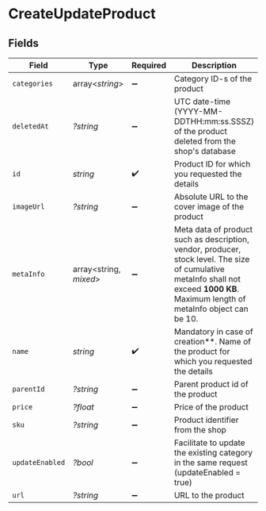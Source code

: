 # CreateUpdateProduct


## Fields

| Field                                                                                                                                                                               | Type                                                                                                                                                                                | Required                                                                                                                                                                            | Description                                                                                                                                                                         | Example                                                                                                                                                                             |
| ----------------------------------------------------------------------------------------------------------------------------------------------------------------------------------- | ----------------------------------------------------------------------------------------------------------------------------------------------------------------------------------- | ----------------------------------------------------------------------------------------------------------------------------------------------------------------------------------- | ----------------------------------------------------------------------------------------------------------------------------------------------------------------------------------- | ----------------------------------------------------------------------------------------------------------------------------------------------------------------------------------- |
| `categories`                                                                                                                                                                        | array<*string*>                                                                                                                                                                     | :heavy_minus_sign:                                                                                                                                                                  | Category ID-s of the product                                                                                                                                                        |                                                                                                                                                                                     |
| `deletedAt`                                                                                                                                                                         | *?string*                                                                                                                                                                           | :heavy_minus_sign:                                                                                                                                                                  | UTC date-time (YYYY-MM-DDTHH:mm:ss.SSSZ) of the product deleted from the shop's database                                                                                            |                                                                                                                                                                                     |
| `id`                                                                                                                                                                                | *string*                                                                                                                                                                            | :heavy_check_mark:                                                                                                                                                                  | Product ID for which you requested the details                                                                                                                                      | P11                                                                                                                                                                                 |
| `imageUrl`                                                                                                                                                                          | *?string*                                                                                                                                                                           | :heavy_minus_sign:                                                                                                                                                                  | Absolute URL to the cover image of the product                                                                                                                                      | http://mydomain.com/product-absoulte-url/img.jpeg                                                                                                                                   |
| `metaInfo`                                                                                                                                                                          | array<string, *mixed*>                                                                                                                                                              | :heavy_minus_sign:                                                                                                                                                                  | Meta data of product such as description, vendor, producer, stock level. The size of cumulative metaInfo shall not exceed **1000 KB**. Maximum length of metaInfo object can be 10. | {<br/>"description": "Shoes for sports",<br/>"brand": "addidas"<br/>}                                                                                                               |
| `name`                                                                                                                                                                              | *string*                                                                                                                                                                            | :heavy_check_mark:                                                                                                                                                                  | Mandatory in case of creation**. Name of the product for which you requested the details                                                                                            | Iphone 11                                                                                                                                                                           |
| `parentId`                                                                                                                                                                          | *?string*                                                                                                                                                                           | :heavy_minus_sign:                                                                                                                                                                  | Parent product id of the product                                                                                                                                                    |                                                                                                                                                                                     |
| `price`                                                                                                                                                                             | *?float*                                                                                                                                                                            | :heavy_minus_sign:                                                                                                                                                                  | Price of the product                                                                                                                                                                |                                                                                                                                                                                     |
| `sku`                                                                                                                                                                               | *?string*                                                                                                                                                                           | :heavy_minus_sign:                                                                                                                                                                  | Product identifier from the shop                                                                                                                                                    |                                                                                                                                                                                     |
| `updateEnabled`                                                                                                                                                                     | *?bool*                                                                                                                                                                             | :heavy_minus_sign:                                                                                                                                                                  | Facilitate to update the existing category in the same request (updateEnabled = true)                                                                                               | false                                                                                                                                                                               |
| `url`                                                                                                                                                                               | *?string*                                                                                                                                                                           | :heavy_minus_sign:                                                                                                                                                                  | URL to the product                                                                                                                                                                  | http://mydomain.com/product/electronics/product1                                                                                                                                    |